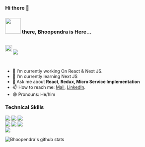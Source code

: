 ### Hi there 👋

### <img src="https://i.pinimg.com/originals/00/4b/17/004b173f6e3d6843df10114e087f30a8.gif" width="50" height="50"/> there, Bhoopendra is Here...


<br/>
<a href="https://www.linkedin.com/in/bhoopendra-kirar-5084011a3/">
  <img align="left" alt="Bhoopendra LinkdeIN" width="22px" src="https://cdn.jsdelivr.net/npm/simple-icons@v3/icons/linkedin.svg" />
</a>


<!--  ![visitors](https://visitor-badge.laobi.icu/badge?page_id=itsmayank0.itsmayank0) -->
 ![](https://komarev.com/ghpvc/?username=Bhoopendra9&color=dc143c)

<br />

- 🔭 I’m currently working On React & Next JS.
- 🌱 I’m currently learning Next JS
- 💬 Ask me about **React, Redux, Micro Service Implementation**
- 📫 How to reach me: [Mail](mailto:bskirar1804@gmail.com), [LinkedIn](https://www.linkedin.com/in/bhoopendra-kirar-5084011a3/).
- 😄 Pronouns: He/him

### Technical Skills
<img src="https://img.shields.io/badge/-React-0D0D0D?style=flat&logo=React">  <img src="https://img.shields.io/badge/-NextJs-0D0D0D?style=flat&logo=Next"> <img src="https://img.shields.io/badge/-Redux-0D0D0D?style=flat&logo=Redux"> </br>
<img src = "https://img.shields.io/badge/-HTML5-E34F26?style=flat&logo=html5&logoColor=white"> <img src = "https://img.shields.io/badge/-CSS3-1572B6?style=flat&logo=css3&logoColor=white"> 
<img src="https://img.shields.io/badge/-Bootstrap-563D7C?style=flat&logo=bootstrap&logoColor=white">  <br />
<img src="https://img.shields.io/badge/-Problem%20Solving-ffa804?style=flat">

![Bhoopendra's github stats](https://github-readme-stats.vercel.app/api?username=Bhoopendra9&show_icons=true&hide_border=true)

